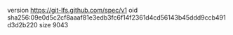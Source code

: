 version https://git-lfs.github.com/spec/v1
oid sha256:09e0d5c2cf8aaaf81e3edb3fc6f14f2361d4cd56143b45ddd9ccb491d3d2b220
size 9043
